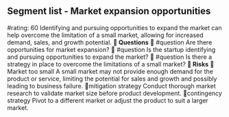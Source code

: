 

## Segment list - Market expansion opportunities
#rating: 60
Identifying and pursuing opportunities to expand the market can help overcome the limitation of a small market, allowing for increased demand, sales, and growth potential.
**💭 Questions**
💭 #question Are there opportunities for market expansion?
 💭 #question Is the startup identifying and pursuing opportunities to expand the market?
 💭 #question Is there a strategy in place to overcome the limitations of a small market?
**🚨 Risks**
🚨Market too small
A small market may not provide enough demand for the product or service, limiting the potential for sales and growth and possibly leading to business failure.
🚨mitigation strategy
Conduct thorough market research to validate market size before product development.
🚨contingency strategy
Pivot to a different market or adjust the product to suit a larger market.




